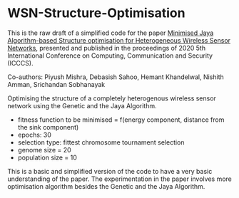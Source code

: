 # WSN-Structure-Optimisation

This is the raw draft of a simplified code for the paper [Minimised Jaya Algorithm-based Structure optimisation for Heterogeneous Wireless Sensor Networks](https://ieeexplore.ieee.org/abstract/document/9277064), presented and published in the proceedings of 2020 5th International Conference on Computing, Communication and Security (ICCCS).

Co-authors: Piyush Mishra, Debasish Sahoo, Hemant Khandelwal, Nishith Amman, Srichandan Sobhanayak


Optimising the structure of a completely heterogenous wireless sensor network using the Genetic and the Jaya Algorithm.

* fitness function to be minimised = f(energy component, distance from the sink component)
* epochs: 30
* selection type: fittest chromosome tournament selection
* genome size = 20
* population size = 10

This is a basic and simplified version of the code to have a very basic understanding of the paper. The experimentation in the paper involves more optimisation algorithm besides the Genetic and the Jaya Algorithm.
